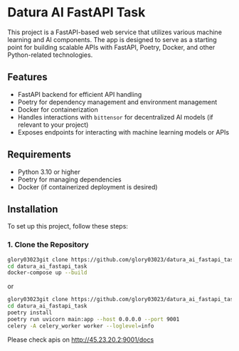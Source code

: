 # Datura AI FastAPI Task

This project is a FastAPI-based web service that utilizes various machine learning and AI components. The app is designed to serve as a starting point for building scalable APIs with FastAPI, Poetry, Docker, and other Python-related technologies.

## Features

- FastAPI backend for efficient API handling
- Poetry for dependency management and environment management
- Docker for containerization
- Handles interactions with `bittensor` for decentralized AI models (if relevant to your project)
- Exposes endpoints for interacting with machine learning models or APIs

## Requirements

- Python 3.10 or higher
- Poetry for managing dependencies
- Docker (if containerized deployment is desired)

## Installation

To set up this project, follow these steps:

### 1. Clone the Repository

```bash
glory03023git clone https://github.com/glory03023/datura_ai_fastapi_task.git
cd datura_ai_fastapi_task
docker-compose up --build
```
or
```bash
glory03023git clone https://github.com/glory03023/datura_ai_fastapi_task.git
cd datura_ai_fastapi_task
poetry install
poetry run uvicorn main:app --host 0.0.0.0 --port 9001
celery -A celery_worker worker --loglevel=info
```
Please check apis on http://45.23.20.2:9001/docs